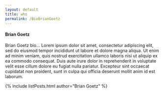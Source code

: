 ```yaml
---
layout: default
title: who
permalink: /BioBrianGoetz
---
```


<h4>Brian Goetz</h4>

<div>Brian Goetz bio... Lorem ipsum dolor sit amet, consectetur adipiscing elit, sed do eiusmod tempor incididunt ut labore et dolore magna aliqua. Ut enim ad minim veniam, quis nostrud exercitation ullamco laboris nisi ut aliquip ex ea commodo consequat. Duis aute irure dolor in reprehenderit in voluptate velit esse cillum dolore eu fugiat nulla pariatur. Excepteur sint occaecat cupidatat non proident, sunt in culpa qui officia deserunt mollit anim id est laborum.</div>


{% include listPosts.html author="Brian Goetz" %}
